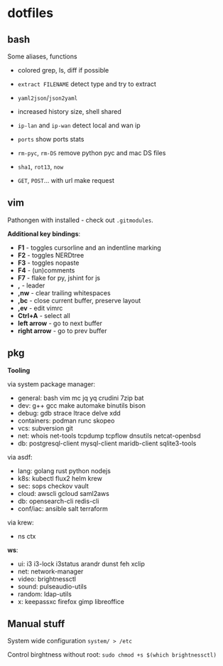 dotfiles
========

bash
-----
Some aliases, functions

 - colored grep, ls, diff if possible
 - `extract FILENAME` detect type and try to extract
 - `yaml2json`/`json2yaml`
 - increased history size, shell shared


 - `ip-lan` and `ip-wan` detect local and wan ip
 - `ports` show ports stats
 - `rm-pyc`, `rm-DS` remove python pyc and mac DS files
 - `sha1`, `rot13`, `now`
 - `GET`, `POST`... with url make request


vim
---

Pathongen with installed - check out `.gitmodules`.

**Additional key bindings**:

 - **F1** - toggles cursorline and an indentline marking
 - **F2** - toggles NERDtree
 - **F3** - toggles nopaste
 - **F4** - (un)comments
 - **F7** - flake for py, jshint for js
 - **,**  - leader
 - **,nw** - clear trailing whitespaces
 - **,bc**  - close current buffer, preserve layout
 - **,ev**  - edit vimrc
 - **Ctrl+A**  - select all
 - **left arrow** - go to next buffer
 - **right arrow** - go to prev buffer

pkg
---

**Tooling**

via system package manager:
- general: bash vim mc jq yq crudini 7zip bat
- dev: g++ gcc make automake binutils bison
- debug: gdb strace ltrace delve xdd
- containers: podman runc skopeo
- vcs: subversion git
- net: whois net-tools tcpdump tcpflow dnsutils netcat-openbsd
- db: postgresql-client mysql-client maridb-client sqlite3-tools

via asdf:
- lang: golang rust python nodejs
- k8s: kubectl flux2 helm krew
- sec: sops checkov vault
- cloud: awscli gcloud saml2aws
- db: opensearch-cli redis-cli
- conf/iac: ansible salt terraform

via krew:
- ns ctx

**ws**:
- ui: i3 i3-lock i3status arandr dunst feh xclip
- net: network-manager
- video: brightnessctl
- sound: pulseaudio-utils
- random: ldap-utils
- x: keepassxc firefox gimp libreoffice

Manual stuff
------------

System wide configuration
`system/ > /etc`

Control birghtness without root:
`sudo chmod +s $(which brightnessctl)`
